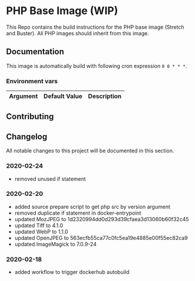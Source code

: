# PHP Base Image (WIP)

This Repo contains the build instructions for the PHP base image (Stretch and Buster). All PHP images should inherit from this image.

## Documentation

This image is automatically build with following cron expression `0 0 * * *`.

### Environment vars

| Argument                              | Default Value                                             | Description |
| :---                                  | :---                                                      | :---         |

## Contributing

## Changelog

All notable changes to this project will be documented in this section.

### 2020-02-24

- removed unused if statement

### 2020-02-20

- added source prepare script to get php src by version argument
- removed duplicate if statement in docker-entrypoint
- updated MozJPEG to 1d2320994dd0d293d39cfaea3d13060b60f32c45
- updated Tiff to 4.1.0
- updated WebP to 1.1.0
- updated OpenJPEG to 563ecfb55ca77c0fc5ea19e4885e00f55ec82ca9
- updated ImageMagick to 7.0.9-24

### 2020-02-18

- added workflow to trigger dockerhub autobuild